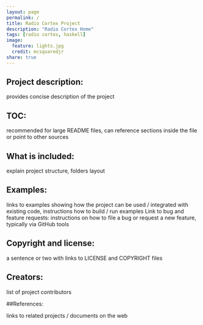 ```yaml
---
layout: page
permalink: /
title: Radio Cortex Project
description: "Radio Cortex Home"
tags: [radio cortex, haskell]
image:
  feature: lights.jpg
  credit: mcsquaredjr
share: true
---
```



## Project description: 

provides concise description of the project

## TOC: 

recommended for large README files, can reference sections inside the file or point to other sources 

## What is included: 

explain project structure, folders layout

## Examples: 

links to examples showing how the project can be used / integrated with existing code, instructions how to build / run examples
Link to bug and feature requests: instructions on how to file a bug or request a new feature, typically via GitHub tools


## Copyright and license: 

a sentence or two with links to LICENSE and COPYRIGHT files


## Creators: 

list of project contributors


##References: 

links to related projects / documents on the web
